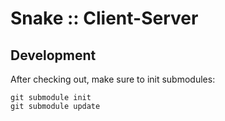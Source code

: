 # Snake :: Client-Server

## Development

After checking out, make sure to init submodules:

```shell
git submodule init
git submodule update
```